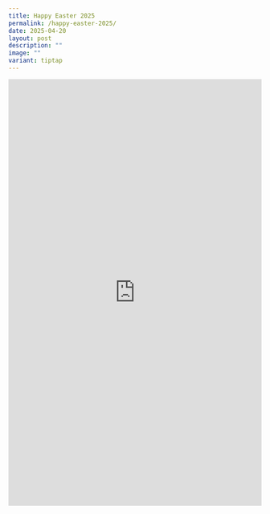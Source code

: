 ```yaml
---
title: Happy Easter 2025
permalink: /happy-easter-2025/
date: 2025-04-20
layout: post
description: ""
image: ""
variant: tiptap
---
```

<div class="iframe-wrapper">
<iframe style="border:none;overflow:hidden" height="850" width="100%" allowfullscreen="true" frameborder="0" src="https://www.facebook.com/plugins/video.php?height=314&amp;href=https%3A%2F%2Fwww.facebook.com%2Falpshealthcaresupplychain%2Fvideos%2F1352255995981231%2F&amp;show_text=true&amp;width=560&amp;t=0"></iframe>
</div>
<p></p>